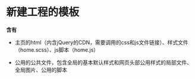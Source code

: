 # 新建工程的模板
**含有**

* 主页的html（内含jQuery的CDN，需要调用的css和js文件链接）、样式文件（home.scss）、js脚本（home.js）
- 公用的公共文件，包含全局的基本默认样式和网页头部公用样式的局部文件、全局图片、公用的脚本

